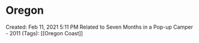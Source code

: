 # Oregon

Created: Feb 11, 2021 5:11 PM
Related to Seven Months in a Pop-up Camper - 2011 (Tags): [[Oregon Coast]]